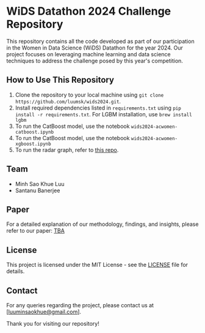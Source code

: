 # WiDS Datathon 2024 Challenge Repository

This repository contains all the code developed as part of our participation in the Women in Data Science (WiDS) Datathon for the year 2024. Our project focuses on leveraging machine learning and data science techniques to address the challenge posed by this year's competition.


## How to Use This Repository

1. Clone the repository to your local machine using `git clone https://github.com/luumsk/wids2024.git`.
2. Install required dependencies listed in `requirements.txt` using `pip install -r requirements.txt`.
For LGBM installation, use `brew install lgbm`
3. To run the CatBoost model, use the notebook `wids2024-acwomen-catboost.ipynb` 
4. To run the CatBoost model, use the notebook `wids2024-acwomen-xgboost.ipynb` 
5. To run the radar graph, refer to [this repo](https://github.com/SanTanBan/WiDS-AcWomen).

## Team

- Minh Sao Khue Luu
- Santanu Banerjee

## Paper

For a detailed explanation of our methodology, findings, and insights, please refer to our paper: [TBA]()


## License

This project is licensed under the MIT License - see the [LICENSE](LICENSE) file for details.

## Contact

For any queries regarding the project, please contact us at [luuminsaokhue@gmail.com].

Thank you for visiting our repository!